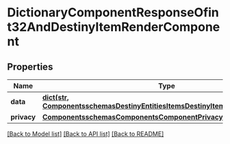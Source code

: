 # DictionaryComponentResponseOfint32AndDestinyItemRenderComponent

## Properties
Name | Type | Description | Notes
------------ | ------------- | ------------- | -------------
**data** | [**dict(str, ComponentsschemasDestinyEntitiesItemsDestinyItemRenderComponent)**](ComponentsschemasDestinyEntitiesItemsDestinyItemRenderComponent.md) |  | [optional] 
**privacy** | [**ComponentsschemasComponentsComponentPrivacySetting**](ComponentsschemasComponentsComponentPrivacySetting.md) |  | [optional] 

[[Back to Model list]](../README.md#documentation-for-models) [[Back to API list]](../README.md#documentation-for-api-endpoints) [[Back to README]](../README.md)



